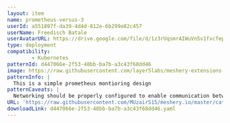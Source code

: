 ```yaml
---
layout: item
name: prometheus-versus-3
userId: a551897f-da39-4d4d-812e-6b299e82c457
userName: Freedisch Batale
userAvatarURL: https://drive.google.com/file/d/1z3rUqsmrAIWuVn5v1fxcfepXL7JkQT_0/view?usp=drive_link
type: deployment
compatibility: 
        - Kubernetes
patternId: d447066e-2f53-48bb-ba7b-a3c43f68dd46
image: https://raw.githubusercontent.com/layer5labs/meshery-extensions-packages/master/action-assets/design-assets/d447066e-2f53-48bb-ba7b-a3c43f68dd46-light.png,https://raw.githubusercontent.com/layer5labs/meshery-extensions-packages/master/action-assets/design-assets/d447066e-2f53-48bb-ba7b-a3c43f68dd46-dark.png
patternInfo: |
  This is a simple prometheus montioring design
patternCaveats: |
  Networking should be properly configured to enable communication between the frontend and backend components of the app.
URL: 'https://raw.githubusercontent.com/MUzairS15/meshery.io/master/catalog/d447066e-2f53-48bb-ba7b-a3c43f68dd46.yaml'
downloadLink: d447066e-2f53-48bb-ba7b-a3c43f68dd46.yaml
---
```


